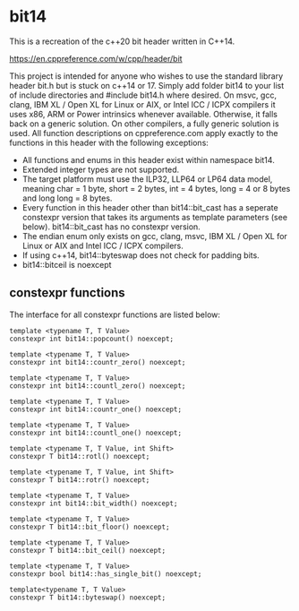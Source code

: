# bit14

This is a recreation of the c++20 bit header written in C++14.

https://en.cppreference.com/w/cpp/header/bit

This project is intended for anyone who wishes to use the standard library header bit.h but is stuck on c++14 or 17.
Simply add folder bit14 to your list of include directories and #include bit14.h where desired.
On msvc, gcc, clang, IBM XL / Open XL for Linux or AIX, or Intel ICC / ICPX compilers it uses x86, ARM or Power intrinsics whenever available.
Otherwise, it falls back on a generic solution. On other compilers, a fully generic solution is used.
All function descriptions on cppreference.com apply exactly to the functions in this header with the following exceptions:

* All functions and enums in this header exist within namespace bit14.
* Extended integer types are not supported.
* The target platform must use the ILP32, LLP64 or LP64 data model,
  meaning char = 1 byte, short = 2 bytes, int = 4 bytes,
  long = 4 or 8 bytes and long long = 8 bytes.
* Every function in this header other than bit14::bit_cast has a
  seperate constexpr version that takes its arguments as template
  parameters (see below). bit14::bit_cast has no constexpr version.
* The endian enum only exists on gcc, clang, msvc, IBM XL / Open XL
  for Linux or AIX and Intel ICC / ICPX compilers.
* If using c++14, bit14::byteswap does not check for padding bits.
* bit14::bitceil is noexcept

## constexpr functions

The interface for all constexpr functions are listed below:

    template <typename T, T Value>
    constexpr int bit14::popcount() noexcept;
    
    template <typename T, T Value>
    constexpr int bit14::countr_zero() noexcept;

    template <typename T, T Value>
    constexpr int bit14::countl_zero() noexcept;

    template <typename T, T Value>
    constexpr int bit14::countr_one() noexcept;

    template <typename T, T Value>
    constexpr int bit14::countl_one() noexcept;

    template <typename T, T Value, int Shift>
    constexpr T bit14::rotl() noexcept;

    template <typename T, T Value, int Shift>
    constexpr T bit14::rotr() noexcept;

    template <typename T, T Value>
    constexpr int bit14::bit_width() noexcept;

    template <typename T, T Value>
    constexpr T bit14::bit_floor() noexcept;

    template <typename T, T Value>
    constexpr T bit14::bit_ceil() noexcept;

    template <typename T, T Value>
    constexpr bool bit14::has_single_bit() noexcept;

    template<typename T, T Value>
    constexpr T bit14::byteswap() noexcept;
